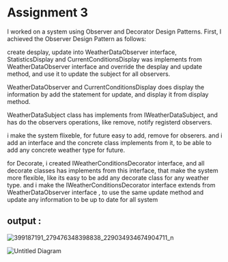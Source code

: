 # Assignment 3

I worked on a system using Observer and Decorator Design Patterns. First, I achieved the Observer Design Pattern as follows:

create desplay, update into WeatherDataObserver interface, StatisticsDisplay and CurrentConditionsDisplay was implements from WeatherDataObserver interface and override the desplay and update method, and use it to update the subject for all observers. 

WeatherDataObserver and  CurrentConditionsDisplay does display the information by add the statement for update, and display it from display method. 

WeatherDataSubject class has implements from IWeatherDataSubject, and has do the observers operations, like remove, notify registerd observers. 

i make the system flixeble, for future easy to add, remove for obserers. 
and i add an interface and the concrete class implements from it, to be able to add any concrete weather type for future.


for Decorate, i created IWeatherConditionsDecorator interface, and all decorate classes has implements from this interface, that make the system more flexible, like its easy to be add any decorate class for any weather type. 
and i make the IWeatherConditionsDecorator interface extends from WeatherDataObserver interface , to use the same update method and update any information to be up to date for all system



## output : 
![399187191_279476348398838_229034934674904711_n](https://github.com/yazeedk/Assignments/assets/36983323/3ca605cc-e505-4795-8cd1-336015c154b8)

![Untitled Diagram](https://github.com/yazeedk/Assignments/assets/36983323/f90da478-b9e3-4c1e-8744-50e344dcfe05)
